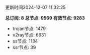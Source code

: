 更新时间2024-12-07 11:32:25

**总订阅: 8**
**总节点: 9569**
**有效节点: 9283**
- trojan节点: 1479
- v2ray节点: 6631
- ss节点: 1134
- ssr节点: 39
